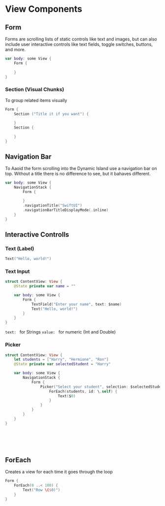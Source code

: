 # View Components
## Form
Forms are scrolling lists of static controls like text and images, but can also include user interactive controls like text fields, toggle switches, buttons, and more.
```swift
var body: some View {
    Form {
        
    }
}
```
### Section (Visual Chunks)
To group related items visually
```swift
Form {
    Section ("Title it if you want") {
        
    }
    Section {
        
    }
}
```

## Navigation Bar
To Aaoid the form scrolling into the Dynamic Island use a navigation bar on top. Without a title there is no difference to see, but it bahaves different.
```swift
var body: some View {
    NavigationStack {
        Form {

        }
        .navigationTitle("SwiftUI")
        .navigationBarTitleDisplayMode(.inline)
    }
}
```

## Interactive Controlls 
### Text (Label)
```swift
Text("Hello, world!")
```

### Text Input
```swift
struct ContentView: View {
    @State private var name = ""

    var body: some View {
        Form {
            TextField("Enter your name", text: $name)
            Text("Hello, world!")
        }
    }
}
```
`text: ` for Strings
`value: ` for numeric (Int and Double)



### Picker
```swift
struct ContentView: View {
    let students = ["Harry", "Hermione", "Ron"]
    @State private var selectedStudent = "Harry"

    var body: some View {
        NavigationStack {
            Form {
                Picker("Select your student", selection: $selectedStudent) {
                    ForEach(students, id: \.self) {
                        Text($0)
                    }
                }
            }
        }
    }
}
```

### 
```swift

```
### 
```swift

```
### 
```swift

```




## ForEach
Creates a view for each time it goes through the loop
```swift
Form {
    ForEach(0 ..< 100) {
        Text("Row \($0)")
    }
}
```

## 
```swift

```